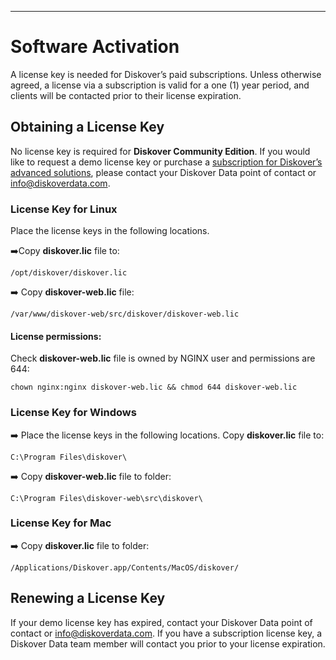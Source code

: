 ___
# <a id=“activation”></a>Software Activation

A license key is needed for Diskover’s paid subscriptions. Unless otherwise agreed, a license via a subscription is valid for a one (1) year period, and clients will be contacted prior to their license expiration.

## Obtaining a License Key

No license key is required for **Diskover Community Edition**. If you would like to request a demo license key or purchase a [subscription for Diskover’s advanced solutions](https://www.diskoverdata.com/solutions/), please contact your Diskover Data point of contact or <a href=“mailto:info@diskoverdata.com”>info@diskoverdata.com</a>.

### License Key for Linux

Place the license keys in the following locations. 

➡️Copy **diskover.lic** file to:
```
/opt/diskover/diskover.lic
```

➡️ Copy **diskover-web.lic** file:
```
/var/www/diskover-web/src/diskover/diskover-web.lic
```
#### License permissions:

Check **diskover-web.lic** file is owned by NGINX user and permissions are 644:
```
chown nginx:nginx diskover-web.lic && chmod 644 diskover-web.lic
```

### License Key for Windows

➡️ Place the license keys in the following locations. Copy **diskover.lic** file to:
```
C:\Program Files\diskover\
```

➡️ Copy **diskover-web.lic** file to folder:
```
C:\Program Files\diskover-web\src\diskover\
```
### License Key for Mac

➡️ Copy **diskover.lic** file to folder:
```
/Applications/Diskover.app/Contents/MacOS/diskover/
```

## Renewing a License Key

If your demo license key has expired, contact your Diskover Data point of contact or <a href=“mailto:info@diskoverdata.com”>info@diskoverdata.com</a>. If you have a subscription license key, a Diskover Data team member will contact you prior to your license expiration.
